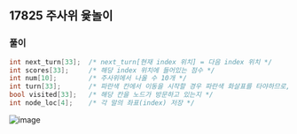 ## 17825 주사위 윷놀이

### 풀이
```c++
int next_turn[33];  /* next_turn[현재 index 위치] = 다음 index 위치 */
int scores[33];     /* 해당 index 위치에 들어있는 점수 */
int num[10];        /* 주사위에서 나올 수 10개 */
int turn[33];       /* 파란색 칸에서 이동을 시작할 경우 파란색 화살표를 타야하므로, 파란색 칸으로 이동했을 때의 index 저장 */
bool visited[33];   /* 해당 칸을 노드가 방문하고 있는지 */
int node_loc[4];    /* 각 말의 좌표(index) 저장 */
```
![image](https://user-images.githubusercontent.com/57518908/165042666-841d4e11-0472-4490-b9b8-0446655b45b9.png)
